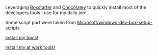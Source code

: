 Leveraging [Boxstarter](http://boxstarter.org) and [Chocolatey](http://chocolatey.org) to quickly install most of the developers tools I use for my daily job!

Some script part were taken from [Microsoft/windows-dev-box-setup-scripts](https://github.com/Microsoft/windows-dev-box-setup-scripts)

<a href='http://boxstarter.org/package/nr/url?https://raw.githubusercontent.com/dsbenghe/Cacao/master/PrepareMyCacao.ps1'>Install my tools!</a>

<a href='http://boxstarter.org/package/nr/url?https://raw.githubusercontent.com/dsbenghe/Cacao/master/PrepareMyCacaoAtWork.ps1'>Install my at work tools!</a>
